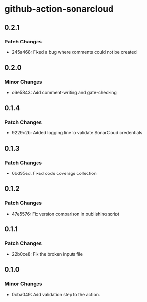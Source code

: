 # github-action-sonarcloud

## 0.2.1

### Patch Changes

- 245a468: Fixed a bug where comments could not be created

## 0.2.0

### Minor Changes

- c6e5843: Add comment-writing and gate-checking

## 0.1.4

### Patch Changes

- 9229c2b: Added logging line to validate SonarCloud credentials

## 0.1.3

### Patch Changes

- 6bd95ed: Fixed code coverage collection

## 0.1.2

### Patch Changes

- 47e5576: Fix version comparison in publishing script

## 0.1.1

### Patch Changes

- 22b0ce8: Fix the broken inputs file

## 0.1.0

### Minor Changes

- 0cba049: Add validation step to the action.
